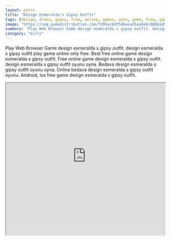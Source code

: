 ```yaml
---
layout: posts
title: "Design Esmeralda's Gipsy Outfit"
tags: [design, dress, gipsy, free, online, games, oyna, game, free, games, play, play, games]
image: "https://img.gamedistribution.com/fd95ec8df5dbeea25aa8e6c808bad583.jpg"
summary: "Play Web Browser Game design esmeralda s gipsy outfit. design esmeralda s gipsy outfit play game online only free. Best free online game design esmeralda s gipsy outfit. Free online game design esmeralda s gipsy outfit. design esmeralda s gipsy outfit oyunu oyna. Bedava design esmeralda s gipsy outfit oyunu oyna. Online bedava design esmeralda s gipsy outfit oyunu. Android, ios free game design esmeralda s gipsy outfit."
category: "Girls"
---
```


Play Web Browser Game design esmeralda s gipsy outfit. design esmeralda s gipsy outfit play game online only free. Best free online game design esmeralda s gipsy outfit. Free online game design esmeralda s gipsy outfit. design esmeralda s gipsy outfit oyunu oyna. Bedava design esmeralda s gipsy outfit oyunu oyna. Online bedava design esmeralda s gipsy outfit oyunu. Android, ios free game design esmeralda s gipsy outfit.

<iframe width="100%" height="480px;" src="https://flash.gamedistribution.com?game=fd95ec8df5dbeea25aa8e6c808bad583"></iframe>